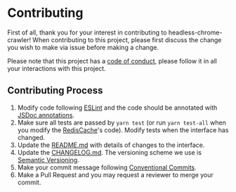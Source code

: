 # Contributing

First of all, thank you for your interest in contributing to headless-chrome-crawler!
When contributing to this project, please first discuss the change you wish to make via issue before making a change.

Please note that this project has a [code of conduct](https://github.com/yujiosaka/headless-chrome-crawler/blob/master/CODE_OF_CONDUCT.md), please follow it in all your interactions with this project.

## Contributing Process

1. Modify code following [ESLint](https://eslint.org) and the code should be annotated with [JSDoc annotations](https://github.com/Microsoft/TypeScript/wiki/JSDoc-support-in-JavaScript).
2. Make sure all tests are passed by `yarn test` (or run `yarn test-all` when you modify the [RedisCache](https://github.com/yujiosaka/headless-chrome-crawler/blob/master/cache/redis.js)'s code). Modify tests when the interface has changed.
2. Update the [README.md](https://github.com/yujiosaka/headless-chrome-crawler/blob/master/README.md) with details of changes to the interface.
3. Update the [CHANGELOG.md](https://github.com/yujiosaka/headless-chrome-crawler/blob/master/CHANGELOG.md). The versioning scheme we use is [Semantic Versioning](http://semver.org/spec/v2.0.0.html).
4. Make your commit message following [Conventional Commits](https://conventionalcommits.org/).
5. Make a Pull Request and you may request a reviewer to merge your commit.
